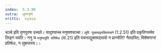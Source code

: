```yaml
---
index:  5.3.98
sutra:  लुम्मनुष्ये
vritti:  nyasa
---
```


चञ्चे इति तृणपुरुष उच्यते। सादृश्याच्च मनुष्यश्चञ्चा। `लुपि युक्तवद्व्यक्तियचने` (1.2.51) इति प्रकृतिगतमेव लिङ्गं भवति। ननु च `मनुष्यलूपि प्रतिषेधः` (वा.21) इति वचनाद्युक्तवद्भावो न प्राप्नोति? नैतदस्ति; विशेषणानां प्रतिषेधः, न लुबन्तस्य।।

